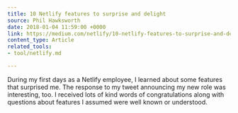 ```yaml
---
title: 10 Netlify features to surprise and delight
source: Phil Hawksworth
date: 2018-01-04 11:59:00 +0000
link: https://medium.com/netlify/10-netlify-features-to-surprise-and-delight-225e846b7b21
content_type: Article
related_tools:
- tool/netlify.md

---
```

During my first days as a Netlify employee, I learned about some features that surprised me. The response to my tweet announcing my new role was interesting, too. I received lots of kind words of congratulations along with questions about features I assumed were well known or understood.





